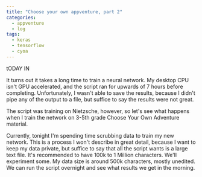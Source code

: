 ```yaml
---
title: "Choose your own appventure, part 2"
categories:
  - appventure
  - log
tags:
  - keras
  - tensorflow
  - cyoa
---
```


tODAY IN 

It turns out it takes a long time to train a neural network.  My desktop CPU isn't GPU accelerated, and the script ran for upwards of 7 hours before completing.  Unfortunately, I wasn't able to save the results, because I didn't pipe any of the output to a file, but suffice to say the results were not great.  

The script was training on Nietzsche, however, so let's see what happens when I train the network on 3-5th grade Choose Your Own Adventure material.  

Currently, tonight I'm spending time scrubbing data to train my new network.  This is a process I won't describe in great detail, because I want to keep my data private, but suffice to say that all the script wants is a large text file.  It's recommended to have 100k to 1 Million characters.  We'll experiment some.  My data size is around 500k characters, mostly unedited.  We can run the script overnight and see what results we get in the morning.